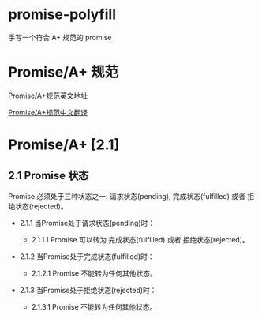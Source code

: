# promise-polyfill

手写一个符合 A+ 规范的 promise


# Promise/A+ 规范

[Promise/A+规范英文地址](https://promisesaplus.com/)

[Promise/A+规范中文翻译](https://juejin.im/post/5b6161e6f265da0f8145fb72)

# Promise/A+ [2.1]

## 2.1 Promise 状态

Promise 必须处于三种状态之一: 请求状态(pending), 完成状态(fulfilled) 或者 拒绝状态(rejected)。

- 2.1.1 当Promise处于请求状态(pending)时：
   - 2.1.1.1 Promise 可以转为 完成状态(fulfilled) 或者 拒绝状态(rejected)。
   
- 2.1.2 当Promise处于完成状态(fulfilled)时：
   - 2.1.2.1 Promise 不能转为任何其他状态。
   
- 2.1.3 当Promise处于拒绝状态(rejected)时：
   - 2.1.3.1 Promise 不能转为任何其他状态。
   

